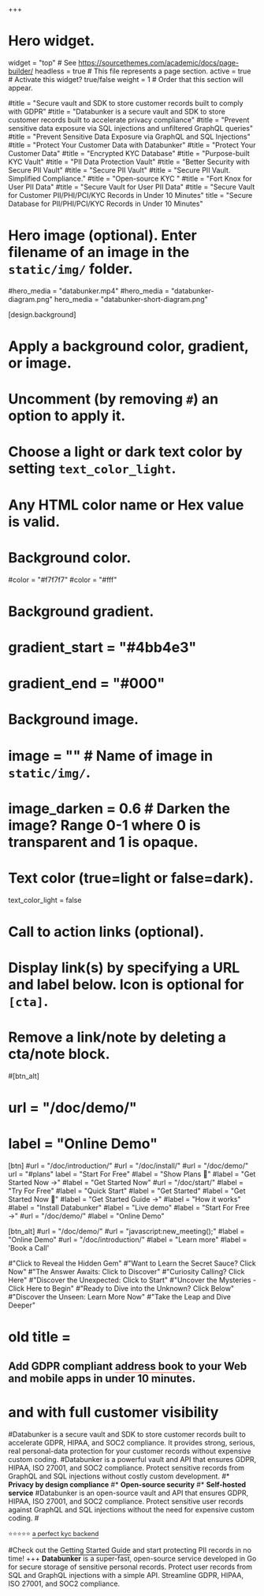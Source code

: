 +++
# Hero widget.
widget = "top"  # See https://sourcethemes.com/academic/docs/page-builder/
headless = true  # This file represents a page section.
active = true  # Activate this widget? true/false
weight = 1  # Order that this section will appear.

#title = "Secure vault and SDK to store customer records built to comply with GDPR"
#title = "Databunker is a secure vault and SDK to store customer records built to accelerate privacy compliance"
#title = "Prevent sensitive data exposure via SQL injections and unfiltered GraphQL queries"
#title = "Prevent Sensitive Data Exposure via GraphQL and SQL Injections"
#title = "Protect Your Customer Data with Databunker"
#title = "Protect Your Customer Data"
#title = "Encrypted KYC Database"
#title = "Purpose-built KYC Vault"
#title = "PII Data Protection Vault"
#title = "Better Security with Secure PII Vault"
#title = "Secure PII Vault"
#title = "Secure PII Vault. Simplified Compliance."
#title = "Open-source KYC "
#title = "Fort Knox for User PII Data"
#title = "Secure Vault for User PII Data"
#title = "Secure Vault for Customer PII/PHI/PCI/KYC Records in Under 10 Minutes"
title = "Secure Database for PII/PHI/PCI/KYC Records in Under 10 Minutes"


# Hero image (optional). Enter filename of an image in the `static/img/` folder.
#hero_media = "databunker.mp4"
#hero_media = "databunker-diagram.png"
hero_media = "databunker-short-diagram.png"

[design.background]
  # Apply a background color, gradient, or image.
  #   Uncomment (by removing `#`) an option to apply it.
  #   Choose a light or dark text color by setting `text_color_light`.
  #   Any HTML color name or Hex value is valid.

  # Background color.
  #color = "#f7f7f7"
  #color = "#fff"
  
  # Background gradient.
  # gradient_start = "#4bb4e3"
  # gradient_end = "#000"
  
  # Background image.
  # image = ""  # Name of image in `static/img/`.
  # image_darken = 0.6  # Darken the image? Range 0-1 where 0 is transparent and 1 is opaque.

  # Text color (true=light or false=dark).
  text_color_light = false

# Call to action links (optional).
#   Display link(s) by specifying a URL and label below. Icon is optional for `[cta]`.
#   Remove a link/note by deleting a cta/note block.
#[btn_alt]
#  url = "/doc/demo/"
#  label = "Online Demo"
  
[btn]
  #url = "/doc/introduction/"
  #url = "/doc/install/"
  #url = "/doc/demo/"
  url = "#plans"
  label = "Start For Free"
  #label = "Show Plans 🚀"
  #label = "Get Started Now →"
  #label = "Get Started Now"
  #url = "/doc/start/"
  #label = "Try For Free"
  #label = "Quick Start"
  #label = "Get Started"
  #label = "Get Started Now 🚀"
  #label = "Get Started Guide →"
  #label = "How it works"
  #label = "Install Databunker"
  #label = "Live demo"
  #label = "Start For Free →"
  #url = "/doc/demo/"
  #label = "Online Demo"

[btn_alt]
  #url = "/doc/demo/"
  #url = "javascript:new_meeting();"
  #label = "Online Demo"
  #url = "/doc/introduction/"
  #label = "Learn more"
  #label = 'Book a Call'

#"Click to Reveal the Hidden Gem"
#"Want to Learn the Secret Sauce? Click Now"
#"The Answer Awaits: Click to Discover"
#"Curiosity Calling? Click Here"
#"Discover the Unexpected: Click to Start"
#"Uncover the Mysteries - Click Here to Begin"
#"Ready to Dive into the Unknown? Click Below"
#"Discover the Unseen: Learn More Now"
#"Take the Leap and Dive Deeper"

# old title = <h2>Add GDPR compliant <span style="border-bottom: 1px solid #fc6f5c;">address book</span> to your Web and mobile apps in under 10 minutes.</h2>
# and with full customer visibility
#Databunker is a secure vault and SDK to store customer records built to accelerate GDPR, HIPAA, and SOC2 compliance. It provides strong, serious, real personal-data protection for your customer records without expensive custom coding.
#Databunker is a powerful vault and API that ensures GDPR, HIPAA, ISO 27001, and SOC2 compliance. Protect sensitive records from GraphQL and SQL injections without costly custom development.
#* **Privacy by design compliance**
#* **Open-source security**
#* **Self-hosted service**
#Databunker is an open-source vault and API that ensures GDPR, HIPAA, ISO 27001, and SOC2 compliance. Protect sensitive user records against GraphQL and SQL injections without the need for expensive custom coding.
#<p style='font-size:0.8rem;'>⭐⭐⭐⭐⭐ <a href="/success-story/kyc-backend-for-crypto-startup/" style="text-decoration:underline;text-underline-offset:4px;">a perfect kyc backend</a></p>
#Check out the <a href="/doc/start/" style="text-decoration:underline;text-underline-offset:4px;">Getting Started Guide</a> and start protecting PII records in no time!
+++
**Databunker** is a super-fast, open-source service developed in Go for secure storage of sensitive personal records. Protect user records from SQL and GraphQL injections with a simple API. Streamline GDPR, HIPAA, ISO 27001, and SOC2 compliance.
